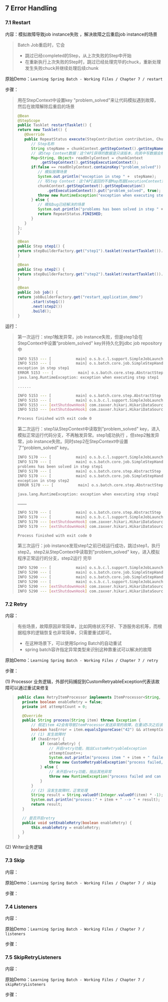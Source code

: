 ## 7 Error Handling

### 7.1 Restart

内容：模拟故障导致job instance失败 ，解决故障之后重启job instance的场景

> Batch Job重启时，它会
>
> * 跳过已经completed的Step，从上次失败的Step中开始  
> * 在重新执行上次失败的Step时，跳过已经处理完毕的chuck，重新处理发生失败chuck并继续处理后续chunk

原始Demo：`Learning Spring Batch - Working Files / Chapter 7 / restart`

步骤：

> 用在StepContext中设置key "problem_solved"来让代码模拟遇到故障，然后在故障解除后重启的场景
>
> ```java
> @Bean
> @StepScope 
> public Tasklet restartTasklet() {
> return new Tasklet() {
>    @Override
>    public RepeatStatus execute(StepContribution contribution, ChunkContext chunkContext) throws Exception {
>       // Step名称 
>       String stepName = chunkContext.getStepContext().getStepName();
>       // 读Step Context数据：这个API获得的数据是只读版本，向其中写数据会触发异常
>       Map<String, Object> readOnlyContext = chunkContext
>           .getStepContext().getStepExecutionContext();
>       if(false == readOnlyContext.containsKey("problem_solved")) {
>          // 模拟故障场景
>          System.out.println("exception in step " +  stepName);
>          // 写Step Context：这个API返回的不是Map而是ExecutionContext对象，可以写数据 
>          chunkContext.getStepContext().getStepExecution()
>              .getExecutionContext().put("problem_solved", true); 
>          throw new RuntimeException("exception when executing step "  +  stepName);
>       } else {
>          // 模拟bug已经解决的场景
>          System.out.println("problems has been solved in step " + stepName);
>          return RepeatStatus.FINISHED;
>       }
>    }
> };
> }
> 
> @Bean
> public Step step1() {
> return stepBuilderFactory.get("step1").tasklet(restartTasklet()).build();
> }
> 
> @Bean
> public Step step2() {
> return stepBuilderFactory.get("step2").tasklet(restartTasklet()).build();
> }
> 
> @Bean
> public Job job() {
> return jobBuilderFactory.get("restart_application_demo")
>       .start(step1())
>       .next(step2())
>       .build();
> }
> ```

运行：

> 第一次运行：step1触发异常，job instance失败，但是step1会在StepContext中设置“problem_solved" key并持久化到jdbc  job repository中
>
> ~~~bash
> INFO 5153 --- [           main] o.s.b.c.l.support.SimpleJobLauncher      : Job: [SimpleJob: [name=restart_application_demo]] launched with the following parameters: [{}]
> INFO 5153 --- [           main] o.s.batch.core.job.SimpleStepHandler     : Executing step: [step1]
> exception in step step1
> ERROR 5153 --- [           main] o.s.batch.core.step.AbstractStep         : Encountered an error executing step step1 in job restart_application_demo
> java.lang.RuntimeException: exception when executing step step1
> 
> ......
> 
> INFO 5153 --- [           main] o.s.batch.core.step.AbstractStep         : Step: [step1] executed in 22ms
> INFO 5153 --- [           main] o.s.b.c.l.support.SimpleJobLauncher      : Job: [SimpleJob: [name=restart_application_demo]] completed with the following parameters: [{}] and the following status: [FAILED] in 49ms
> INFO 5153 --- [extShutdownHook] com.zaxxer.hikari.HikariDataSource       : HikariPool-1 - Shutdown initiated...
> INFO 5153 --- [extShutdownHook] com.zaxxer.hikari.HikariDataSource       : HikariPool-1 - Shutdown completed.
> 
> Process finished with exit code 0
> ~~~
>
> 第二次运行：step1从StepContext中读取到”problem_solved"  key，进入模拟正常运行代码分支，不再触发异常。step1成功执行 ，但step2触发异常，job instance失败。同时step2在StepContext中设置了“problem_solved"  key。
>
> ~~~bash
> INFO 5170 --- [           main] o.s.b.c.l.support.SimpleJobLauncher      : Job: [SimpleJob: [name=restart_application_demo]] launched with the following parameters: [{}]
> INFO 5170 --- [           main] o.s.batch.core.job.SimpleStepHandler     : Executing step: [step1]
> problems has been solved in step step1
> INFO 5170 --- [           main] o.s.batch.core.step.AbstractStep         : Step: [step1] executed in 22ms
> INFO 5170 --- [           main] o.s.batch.core.job.SimpleStepHandler     : Executing step: [step2]
> exception in step step2
> ERROR 5170 --- [           main] o.s.batch.core.step.AbstractStep         : Encountered an error executing step step2 in job restart_application_demo
> 
> java.lang.RuntimeException: exception when executing step step2
> 
> …………
> 
> INFO 5170 --- [           main] o.s.batch.core.step.AbstractStep         : Step: [step2] executed in 20ms
> INFO 5170 --- [           main] o.s.b.c.l.support.SimpleJobLauncher      : Job: [SimpleJob: [name=restart_application_demo]] completed with the following parameters: [{}] and the following status: [FAILED] in 105ms
> INFO 5170 --- [extShutdownHook] com.zaxxer.hikari.HikariDataSource       : HikariPool-1 - Shutdown initiated...
> INFO 5170 --- [extShutdownHook] com.zaxxer.hikari.HikariDataSource       : HikariPool-1 - Shutdown completed.
> 
> Process finished with exit code 0
> ~~~
>
> 第三次运行：job instance发现step1之前已经运行成功，跳过step1，执行step2。step2从StepContext中读取到”problem_solved"  key，进入模拟程序正常运行的分支，step2运行 完毕
>
> ~~~bash
> INFO 5290 --- [           main] o.s.b.c.l.support.SimpleJobLauncher      : Job: [SimpleJob: [name=restart_application_demo]] launched with the following parameters: [{}]
> INFO 5290 --- [           main] o.s.batch.core.job.SimpleStepHandler     : Step already complete or not restartable, so no action to execute: StepExecution: id=9, version=3, name=step1, status=COMPLETED, exitStatus=COMPLETED, readCount=0, filterCount=0, writeCount=0 readSkipCount=0, writeSkipCount=0, processSkipCount=0, commitCount=1, rollbackCount=0, exitDescription=
> INFO 5290 --- [           main] o.s.batch.core.job.SimpleStepHandler     : Step already complete or not restartable, so no action to execute: StepExecution: id=11, version=3, name=step2, status=COMPLETED, exitStatus=COMPLETED, readCount=0, filterCount=0, writeCount=0 readSkipCount=0, writeSkipCount=0, processSkipCount=0, commitCount=1, rollbackCount=0, exitDescription=
> INFO 5290 --- [           main] o.s.b.c.l.support.SimpleJobLauncher      : Job: [SimpleJob: [name=restart_application_demo]] completed with the following parameters: [{}] and the following status: [COMPLETED] in 55ms
> INFO 5290 --- [extShutdownHook] com.zaxxer.hikari.HikariDataSource       : HikariPool-1 - Shutdown initiated...
> INFO 5290 --- [extShutdownHook] com.zaxxer.hikari.HikariDataSource       : HikariPool-1 - Shutdown completed.
> ~~~

### 7.2 Retry

内容：

> 有些场景，故障原因非常简单，比如网络状况不好、下游服务宕机等，而根据程序的逻辑恢复也非常简单，只需要重试即可。
>
> * 在这种场景下，可以使用Spring Batch的自动重试
> * spring batch容许指定异常类型来识别这种靠重试可以解决的故障

原始Demo：`Learning Spring Batch - Working Files / Chapter 7 / retry`

步骤：

(1) Processor 业务逻辑，外部代码捕捉到CustomRetryableException代表该故障可以通过重试来修复

> ```java
> public class RetryItemProcessor implements ItemProcessor<String, String> {
> 	private boolean enableRetry = false;
> 	private int attemptCount = 0;
> 
> 	@Override
> 	public String process(String item) throws Exception {
> 		// 假定item 42会有导致ItemProcessor发送异常的故障，在重试5次之后该故障消失
> 		boolean hasError = item.equalsIgnoreCase("42") && attemptCount <= 5;
> 		// (1) 发生故障时
> 		if (hasError) {
> 			if (enableRetry) {
> 				// 开启retry功能，抛出CustomRetryableException
> 				attemptCount++;
> 				System.out.println("process item " + item + " failed, will retry");
> 				throw new CustomRetryableException("process failed, attempt: " + attemptCount);
> 			} else {
> 				// 未开启retry功能，抛出其他异常
> 				throw new RuntimeException("process failed and can not retry");
> 			}
> 		}
> 		// (2) 没发生故障时，正常处理
> 		String result = String.valueOf(Integer.valueOf(item) * -1);
> 		System.out.println("process：" + item + " --> " + result);
> 		return result;
> 	}
> 
> 	// 是否开启retry
> 	public void setEnableRetry(boolean enableRetry) {
> 		this.enableRetry = enableRetry;
> 	}
> }
> ```

(2) Writer业务逻辑

### 7.3 Skip

内容：

原始Demo：`Learning Spring Batch - Working Files / Chapter 7 / skip`

步骤：



### 7.4 Listeners

内容：

原始Demo：`Learning Spring Batch - Working Files / Chapter 7 / listeners`

步骤：



###  7.5 SkipRetryListeners

内容：

原始Demo：`Learning Spring Batch - Working Files / Chapter 7 / skipRetryListeners`

步骤：

